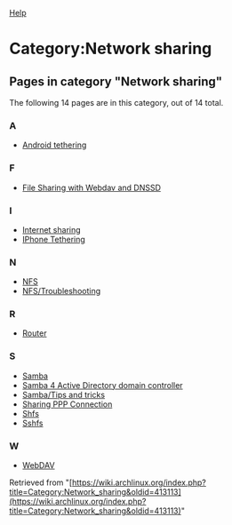 [Help](//www.mediawiki.org/wiki/Special:MyLanguage/Help:Categories)

# Category:Network sharing

## Pages in category "Network sharing"

The following 14 pages are in this category, out of 14 total.

### A

*   [Android tethering](/index.php/Android_tethering "Android tethering")

### F

*   [File Sharing with Webdav and DNSSD](/index.php/File_Sharing_with_Webdav_and_DNSSD "File Sharing with Webdav and DNSSD")

### I

*   [Internet sharing](/index.php/Internet_sharing "Internet sharing")
*   [IPhone Tethering](/index.php/IPhone_Tethering "IPhone Tethering")

### N

*   [NFS](/index.php/NFS "NFS")
*   [NFS/Troubleshooting](/index.php/NFS/Troubleshooting "NFS/Troubleshooting")

### R

*   [Router](/index.php/Router "Router")

### S

*   [Samba](/index.php/Samba "Samba")
*   [Samba 4 Active Directory domain controller](/index.php/Samba_4_Active_Directory_domain_controller "Samba 4 Active Directory domain controller")
*   [Samba/Tips and tricks](/index.php/Samba/Tips_and_tricks "Samba/Tips and tricks")
*   [Sharing PPP Connection](/index.php/Sharing_PPP_Connection "Sharing PPP Connection")
*   [Shfs](/index.php/Shfs "Shfs")
*   [Sshfs](/index.php/Sshfs "Sshfs")

### W

*   [WebDAV](/index.php/WebDAV "WebDAV")

Retrieved from "[https://wiki.archlinux.org/index.php?title=Category:Network_sharing&oldid=413113](https://wiki.archlinux.org/index.php?title=Category:Network_sharing&oldid=413113)"